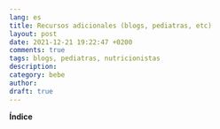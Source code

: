 ```yaml
---
lang: es
title: Recursos adicionales (blogs, pediatras, etc)
layout: post
date: 2021-12-21 19:22:47 +0200
comments: true
tags: blogs, pediatras, nutricionistas
description:
category: bebe
author:
draft: true
---
```


**Índice**
<!-- TOC depthFrom:1 insertAnchor:false orderedList:true -->


<!-- /TOC -->

